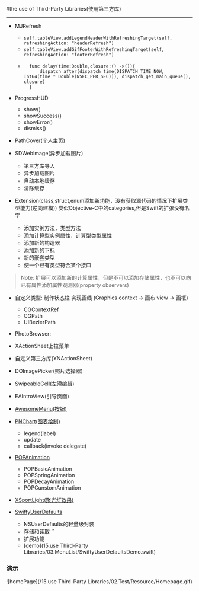 #the use of Third-Party Libraries(使用第三方库)

***

- MJRefresh
	- `self.tableView.addLegendHeaderWithRefreshingTarget(self, refreshingAction: "headerRefresh")`
    - `self.tableView.addGifFooterWithRefreshingTarget(self, refreshingAction: "footerRefresh")`
    - ```
    	func delay(time:Double,closure:() ->()){
        	dispatch_after(dispatch_time(DISPATCH_TIME_NOW, Int64(time * Double(NSEC_PER_SEC))), dispatch_get_main_queue(), closure)
    	}
      ```
- ProgressHUD

	 - show()
	 - showSuccess()
	 - showError()
	 - dismiss()
- PathCover(个人主页)
- SDWebImage(异步加载图片)
	 - 第三方库导入 
	 - 异步加载图片
	 - 自动本地缓存
	 - 清除缓存
- Extension(class,struct,enum添加新功能，没有获取源代码的情况下扩展类型能力(逆向建模)) 类似Objective-C中的categories,但是Swift的扩张没有名字
	 - 添加实例方法，类型方法
	 - 添加计算型实例属性，计算型类型属性
	 - 添加新的构造器
	 - 添加新的下标
	 - 新的嵌套类型
	 - 使一个已有类型符合某个接口

> Note: 扩展可以添加新的计算属性，但是不可以添加存储属性，也不可以向已有属性添加属性观测器(property observers)


- 自定义类型: 制作状态栏 实现画线 (Graphics context -> 画布 view -> 画框)

	 * CGContextRef
	 * CGPath
	 * UIBezierPath

- PhotoBrowser:
- XActionSheet上拉菜单
- 自定义第三方库(YNActionSheet)
- DOImagePicker(照片选择器)
- SwipeableCell(左滑编辑)
- EAIntroView(引导页面)
- [AwesomeMenu(按钮)](https://github.com/levey/AwesomeMenu)
- [PNChart(图表绘制)](https://github.com/kevinzhow/PNChart)

	 * legend(label)
	 * update
	 * callback(invoke delegate)

- [POPAnimation]()

	 * POPBasicAnimation
	 * POPSpringAnimation
	 * POPDecayAnimation
	 * POPCunstomAnimation

- [XSportLight(聚光灯效果)](https://github.com/StrongX/XSportLight)
- [SwiftyUserDefaults](https://github.com/radex/SwiftyUserDefaults)

	 * NSUserDefaults的轻量级封装
	 * 存储和读取 ``
	 * 扩展功能
	 * [demo](15.use Third-Party Libraries/03.MenuList/SwiftyUserDefaultsDemo.swift)


### 演示
![homePage](/15.use Third-Party Libraries/02.Test/Resource/Homepage.gif)